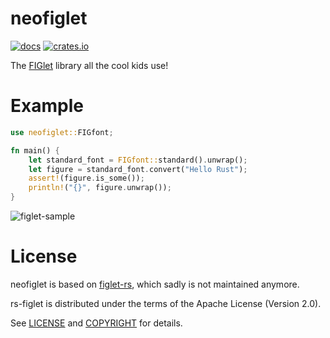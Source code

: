 # neofiglet

[![docs](https://docs.rs/neofiglet/badge.svg)](https://docs.rs/neofiglet)
[![crates.io](https://img.shields.io/crates/v/neofiglet.svg)](https://crates.io/crates/neofiglet)

The [FIGlet](http://www.figlet.org/) library all the cool kids use!

# Example

```rust
use neofiglet::FIGfont;

fn main() {
    let standard_font = FIGfont::standard().unwrap();
    let figure = standard_font.convert("Hello Rust");
    assert!(figure.is_some());
    println!("{}", figure.unwrap());
}
```

![figlet-sample](./figlet-sample.png)

# License

neofiglet is based on [figlet-rs](https://crates.io/crates/figlet-rs), which sadly is not maintained anymore.

rs-figlet is distributed under the terms of the Apache License (Version 2.0).

See [LICENSE](LICENSE) and [COPYRIGHT](COPYRIGHT) for details.
